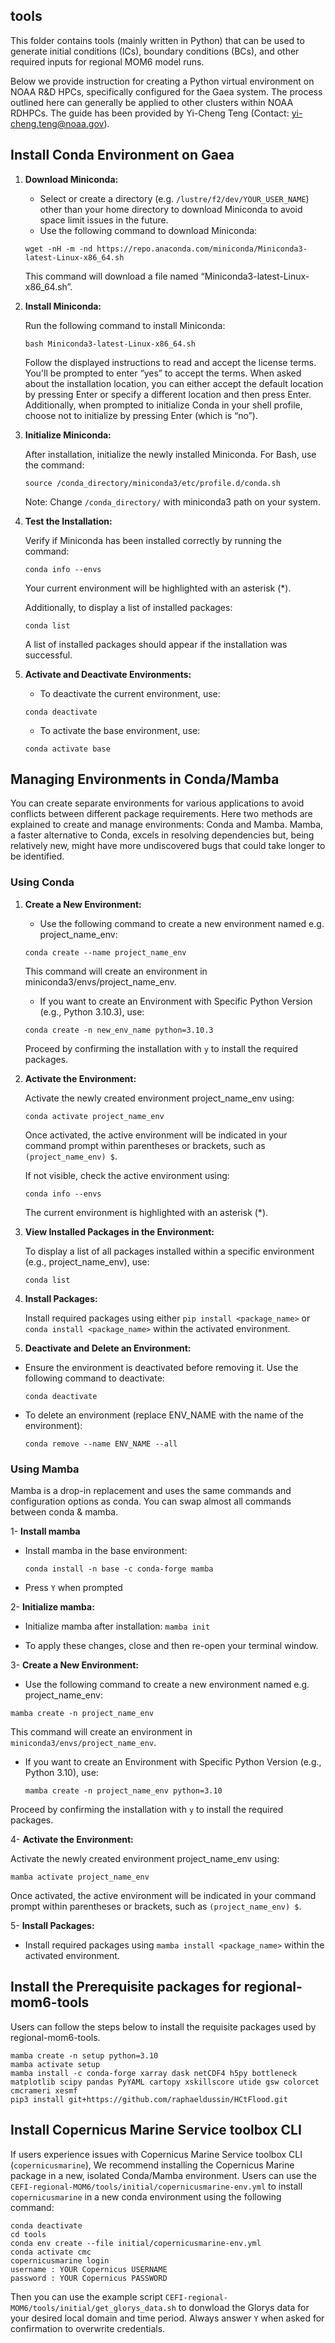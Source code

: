 ## tools

This folder contains tools (mainly written in Python) that can be used to generate initial conditions (ICs), boundary conditions (BCs), and other required inputs for regional MOM6 model runs.

Below we provide instruction for creating a Python virtual environment on NOAA R&D HPCs, specifically configured for the Gaea system. The process outlined here can generally be applied to other clusters within NOAA RDHPCs. The guide has been provided by Yi-Cheng Teng (Contact: yi-cheng.teng@noaa.gov).

## Install Conda Environment on Gaea

1. **Download Miniconda:**
   - Select or create a directory (e.g. `/lustre/f2/dev/YOUR_USER_NAME`) other than your home directory to download Miniconda to avoid space limit issues in the future.
   - Use the following command to download Miniconda:

   `wget -nH -m -nd https://repo.anaconda.com/miniconda/Miniconda3-latest-Linux-x86_64.sh`
   
   This command will download a file named “Miniconda3-latest-Linux-x86_64.sh”.

2. **Install Miniconda:**

    Run the following command to install Miniconda:
    
     `bash Miniconda3-latest-Linux-x86_64.sh`
     
    Follow the displayed instructions to read and accept the license terms. You'll be prompted to enter “yes” to accept the terms. When     asked about the installation location, you can either accept the default location by pressing Enter or specify a different location     and then press Enter. Additionally, when prompted to initialize Conda in your shell profile, choose not to initialize by pressing       Enter (which is “no”).
    
 3. **Initialize Miniconda:**

    After installation, initialize the newly installed Miniconda. For Bash, use the command:
    
    `source /conda_directory/miniconda3/etc/profile.d/conda.sh`
    
    Note: Change `/conda_directory/` with miniconda3 path on your system.
    
  4. **Test the Installation:**

      Verify if Miniconda has been installed correctly by running the command:
    
     `conda info --envs`
   
      Your current environment will be highlighted with an asterisk (*).

      Additionally, to display a list of installed packages:

      `conda list`

       A list of installed packages should appear if the installation was successful.
    
  6.  **Activate and Deactivate Environments:**

      - To deactivate the current environment, use:
      
      `conda deactivate`

      - To activate the base environment, use:

      `conda activate base`
    
  ## Managing Environments in Conda/Mamba
  
  You can create separate environments for various applications to avoid conflicts between different package requirements. Here two methods are explained to create and manage environments: Conda and Mamba. Mamba, a faster alternative to Conda, excels in resolving dependencies but, being relatively new, might have more undiscovered bugs that could take longer to be identified.
  
  ### Using Conda
  
1. **Create a New Environment:**
   - Use the following command to create a new environment named e.g. project_name_env:

   `conda create --name project_name_env`
   
    This command will create an environment in miniconda3/envs/project_name_env.

   - If you want to create an Environment with Specific Python Version (e.g., Python 3.10.3), use:

    `conda create -n new_env_name python=3.10.3`
    
   Proceed by confirming the installation with `y` to install the required packages.
   
 2. **Activate the Environment:**
  
      Activate the newly created environment project_name_env using:
 
      `conda activate project_name_env`
      
      Once activated, the active environment will be indicated in your command prompt within parentheses or brackets, such as                   `(project_name_env) $`. 
      
      If not visible, check the active environment using: 
 
      `conda info --envs`
      
      The current environment is highlighted with an asterisk (*).
  
 3. **View Installed Packages in the Environment:**

      To display a list of all packages installed within a specific environment (e.g., project_name_env), use:

      `conda list`

4. **Install Packages:**

      Install required packages using either `pip install <package_name>` or `conda install <package_name>` within the activated environment.


5. **Deactivate and Delete an Environment:**

  - Ensure the environment is deactivated before removing it. Use the following command to deactivate:

    `conda deactivate`
    
  - To delete an environment (replace ENV_NAME with the name of the environment):

    `conda remove --name ENV_NAME --all`

  ### Using Mamba

Mamba is a drop-in replacement and uses the same commands and configuration options as conda. 
You can swap almost all commands between conda & mamba. 

1- **Install mamba**

   - Install mamba in the base environment:

      `conda install -n base -c conda-forge mamba`
   
   - Press `Y` when prompted 

2- **Initialize mamba:**

   - Initialize mamba after installation:
    `mamba init`

   - To apply these changes, close and then re-open your terminal window.

3- **Create a New Environment:**

   - Use the following command to create a new environment named e.g. project_name_env:

   `mamba create -n project_name_env`
   
   This command will create an environment in `miniconda3/envs/project_name_env`.

   - If you want to create an Environment with Specific Python Version (e.g., Python 3.10), use:

      `mamba create -n project_name_env python=3.10`
    
   Proceed by confirming the installation with `y` to install the required packages.

 4- **Activate the Environment:**
  
 Activate the newly created environment project_name_env using:
 
 `mamba activate project_name_env`
 
 Once activated, the active environment will be indicated in your command prompt within parentheses or brackets, such as       `(project_name_env) $`.   
 
 5- **Install Packages:**
 
 - Install required packages using `mamba install <package_name>` within the activated environment.

## Install the Prerequisite packages for regional-mom6-tools
Users can follow the steps below to install the requisite packages used by regional-mom6-tools.
```
mamba create -n setup python=3.10
mamba activate setup
mamba install -c conda-forge xarray dask netCDF4 h5py bottleneck matplotlib scipy pandas PyYAML cartopy xskillscore utide gsw colorcet cmcrameri xesmf
pip3 install git+https://github.com/raphaeldussin/HCtFlood.git
```
## Install Copernicus Marine Service toolbox CLI
If users experience issues with Copernicus Marine Service toolbox CLI (`copernicusmarine`), We recommend installing the Copernicus Marine package in a new, isolated Conda/Mamba environment. Users can use the `CEFI-regional-MOM6/tools/initial/copernicusmarine-env.yml` to install `copernicusmarine` in a new conda environment using the following command:
```
conda deactivate
cd tools
conda env create --file initial/copernicusmarine-env.yml
conda activate cmc
copernicusmarine login
username : YOUR Copernicus USERNAME
password : YOUR Copernicus PASSWORD
```
Then you can use the example script `CEFI-regional-MOM6/tools/initial/get_glorys_data.sh` to donwload the Glorys data for your desired local domain and time period. Always answer `Y` when asked for confirmation to overwrite credentials.
